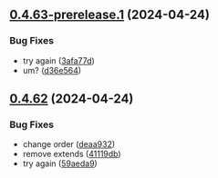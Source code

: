 ## [0.4.63-prerelease.1](https://github.com/juni-b-queer/bsky-event-handlers/compare/v0.4.62...v0.4.63-prerelease.1) (2024-04-24)


### Bug Fixes

* try again ([3afa77d](https://github.com/juni-b-queer/bsky-event-handlers/commit/3afa77dbb832f3d228409c75a6281f0cb6818b1a))
* um? ([d36e564](https://github.com/juni-b-queer/bsky-event-handlers/commit/d36e5641fc961630e8dca86d3c5432b830b96467))

## [0.4.62](https://github.com/juni-b-queer/bsky-event-handlers/compare/v0.4.61...v0.4.62) (2024-04-24)


### Bug Fixes

* change order ([deaa932](https://github.com/juni-b-queer/bsky-event-handlers/commit/deaa93280afd759ab48a741fc2dbd7e961ee8f02))
* remove extends ([41119db](https://github.com/juni-b-queer/bsky-event-handlers/commit/41119dbd0340e515c7c56bf5b0153752ce0790cb))
* try again ([59aeda9](https://github.com/juni-b-queer/bsky-event-handlers/commit/59aeda90c79e60141af75cbf7e82eddf321bf102))
